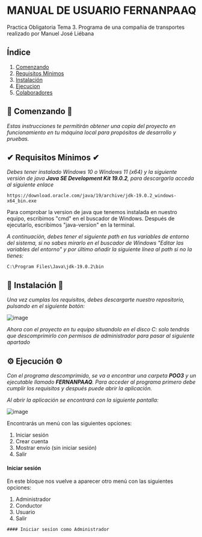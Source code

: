 # MANUAL DE USUARIO FERNANPAAQ
Practica Obligatoria Tema 3. Programa de una compañia de transportes realizado por Manuel José Liébana

## Índice
1. [Comenzando](#comenzando)
2. [Requisitos Mínimos](#requisitos)
3. [Instalación](#Instalación)
4. [Ejecucion](#ejecucion)
5. [Colaboradores](#colaboradores)


## 🔰​ Comenzando 🔰​

_Estas instrucciones te permitirán obtener una copia del proyecto en funcionamiento en tu máquina local para propósitos de desarrollo y pruebas._

## ✔ Requisitos Mínimos ✔

_Debes tener instalado Windows 10 o Windows 11 (x64) y la siguiente versión de java
**Java SE Development Kit 19.0.2**, para descargarla acceda al siguiente enlace_

```
https://download.oracle.com/java/19/archive/jdk-19.0.2_windows-x64_bin.exe
```

Para comprobar la version de java que tenemos instalada en nuestro equipo, escribimos "cmd" en el buscador de Windows. Después de ejecutarlo, escribimos "java-version" en la terminal.

_A continuación, debes tener el siguiente path en tus variables de entorno del sistema, si no sabes mirarlo en el buscador de Windows "Editar las variables del entorno" y por último añadir la siguiente línea al path si no la tienes:_

```
C:\Program Files\Java\jdk-19.0.2\bin
```

## 🔧 Instalación 🔧

_Una vez cumplas los requisitos, debes descargarte nuestro repositorio, pulsando en el siguiente botón:_

![image](https://github.com/Antonio0416/FernanHotel2/assets/113978105/19086323-b585-41a7-9b00-154258f6b5d8)

_Ahora con el proyecto en tu equipo situandolo en el disco C: solo tendrás que descomprimirlo con permisos de administrador para pasar al siguiente apartado_

## ⚙️ Ejecución ⚙️
_Con el programa descomprimido, se va a encontrar una carpeta **POO3** y un ejecutable llamado **FERNANPAAQ**. Para acceder al programa primero debe cumplir los requisitos y después puede abrir la aplicación._

_Al abrir la aplicación se encontrará con la siguiente pantalla:_

![image](https://github.com/ManuelJose05/FERNANPAAQ-TEMA3/assets/150932456/076ab3cf-5ca6-463c-b9c6-0462d08bc8d9)

Encontrarás un menú con las siguientes opciones:
1. Iniciar sesión
2. Crear cuenta
3. Mostrar envío (sin iniciar sesión)
4. Salir

#### Iniciar sesión
En este bloque nos vuelve a aparecer otro menú con las siguientes opciones:
  1. Administrador
  2. Conductor
  3. Usuario
  4. Salir

    #### Iniciar sesíon como Administrador
    
